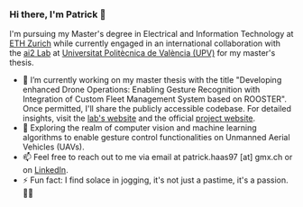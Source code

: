 ### Hi there, I'm Patrick 🤖

I'm pursuing my Master's degree in Electrical and Information Technology at [ETH Zurich](www.ethz.ch) while currently engaged in an international collaboration with the [ai2 Lab](www.ai2.upv.es) at [Universitat Politècnica de València (UPV)](www.upv.es) for my master's thesis.

- 🔭 I’m currently working on my master thesis with the title "Developing enhanced Drone Operations: Enabling Gesture Recognition with Integration of Custom Fleet Management System based on ROOSTER". Once permitted, I'll share the publicly accessible codebase. For detailed insights, visit the [lab's website](https://www.ai2.upv.es/en/proyecto/feroxai-data-and-robotics-technologies-in-harvesting-wild-food/) and the official [project website](https://ferox.fbk.eu/).
- 🌱 Exploring the realm of computer vision and machine learning algorithms to enable gesture control functionalities on Unmanned Aerial Vehicles (UAVs).  
- 📫 Feel free to reach out to me via email at patrick.haas97 [at] gmx.ch or on [LinkedIn](https://www.linkedin.com/in/patrickhaas4/).
- ⚡ Fun fact:  I find solace in jogging, it's not just a pastime, it's a passion. 🏃‍♂️

